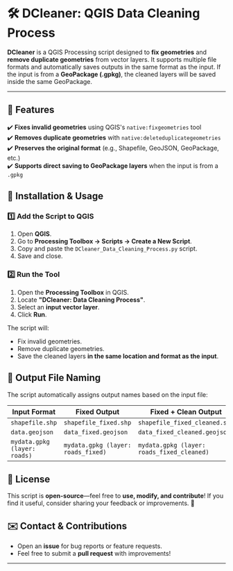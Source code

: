 # 🛠️ DCleaner: QGIS Data Cleaning Process

**DCleaner** is a QGIS Processing script designed to **fix geometries** and **remove duplicate geometries** from vector layers. It supports multiple file formats and automatically saves outputs in the same format as the input. If the input is from a **GeoPackage (.gpkg)**, the cleaned layers will be saved inside the same GeoPackage.

---

## 📌 Features

✔️ **Fixes invalid geometries** using QGIS's `native:fixgeometries` tool  
✔️ **Removes duplicate geometries** with `native:deleteduplicategeometries`  
✔️ **Preserves the original format** (e.g., Shapefile, GeoJSON, GeoPackage, etc.)  
✔️ **Supports direct saving to GeoPackage layers** when the input is from a `.gpkg`

## 🚀 Installation & Usage

### 1️⃣ Add the Script to QGIS

1. Open **QGIS**.
2. Go to **Processing Toolbox → Scripts → Create a New Script**.
3. Copy and paste the `DCleaner_Data_Cleaning_Process.py` script.
4. Save and close.

### 2️⃣ Run the Tool

1. Open the **Processing Toolbox** in QGIS.
2. Locate **"DCleaner: Data Cleaning Process"**.
3. Select an **input vector layer**.
4. Click **Run**.

The script will:

- Fix invalid geometries.
- Remove duplicate geometries.
- Save the cleaned layers **in the same location and format as the input**.

## 📂 Output File Naming

The script automatically assigns output names based on the input file:

| **Input Format**             | **Fixed Output**                   | **Fixed + Clean Output**                   |
| ---------------------------- | ---------------------------------- | ------------------------------------------ |
| `shapefile.shp`              | `shapefile_fixed.shp`              | `shapefile_fixed_cleaned.shp`              |
| `data.geojson`               | `data_fixed.geojson`               | `data_fixed_cleaned.geojson`               |
| `mydata.gpkg (layer: roads)` | `mydata.gpkg (layer: roads_fixed)` | `mydata.gpkg (layer: roads_fixed_cleaned)` |

## 📜 License

This script is **open-source**—feel free to **use, modify, and contribute**! If you find it useful, consider sharing your feedback or improvements. 🚀

## ✉️ Contact & Contributions

- Open an **issue** for bug reports or feature requests.
- Feel free to submit a **pull request** with improvements!

---
